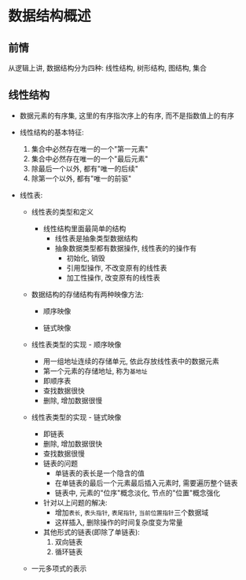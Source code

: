 # 数据结构概述

## 前情
从逻辑上讲, 数据结构分为四种: 线性结构, 树形结构, 图结构, 集合

## 线性结构
- 数据元素的有序集, 这里的有序指次序上的有序, 而不是指数值上的有序
- 线性结构的基本特征:
    1. 集合中必然存在唯一的一个"第一元素"
    2. 集合中必然存在唯一的一个"最后元素"
    3. 除最后一个以外, 都有"唯一的后续"
    4. 除第一个以外, 都有"唯一的前驱"
- 线性表:

    - 线性表的类型和定义
        - 线性结构里面最简单的结构
            - 线性表是抽象类型数据结构
            - 抽象数据类型都有数据操作, 线性表的的操作有
                - 初始化, 销毁
                - 引用型操作, 不改变原有的线性表
                - 加工性操作, 改变原有的线性表
    - 数据结构的存储结构有两种映像方法:
        - 顺序映像

        - 链式映像

    - 线性表类型的实现 - 顺序映像
        - 用一组地址连续的存储单元, 依此存放线性表中的数据元素
        - 第一个元素的存储地址, 称为```基地址```
        - 即顺序表
        - 查找数据很快
        - 删除, 增加数据很慢
    - 线性表类型的实现 - 链式映像
        - 即链表
        - 删除, 增加数据很快
        - 查找数据很慢
        - 链表的问题
            - 单链表的表长是一个隐含的值
            - 在单链表的最后一个元素最后插入元素时, 需要遍历整个链表
            - 链表中, 元素的"位序"概念淡化, 节点的"位置"概念强化
        - 针对以上问题的解决:
            - 增加```表长```, ```表头指针```, ```表尾指针```, ```当前位置指针```三个数据域
            - 这样插入, 删除操作的时间复杂度变为常量
        - 其他形式的链表(即除了单链表):
            1. 双向链表
            2. 循环链表
    - 一元多项式的表示